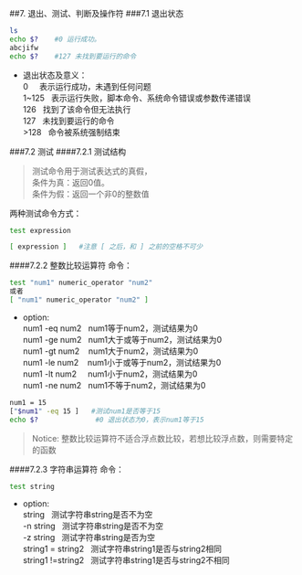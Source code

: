 ##7. 退出、测试、判断及操作符
###7.1 退出状态
```bash
ls    
echo $?    #0 运行成功。
abcjifw  
echo $?    #127 未找到要运行的命令
```
* 退出状态及意义：   
0 &nbsp;&nbsp;&nbsp;&nbsp;表示运行成功，未遇到任何问题   
1~125 &nbsp;&nbsp;表示运行失败，脚本命令、系统命令错误或参数传递错误   
126 &nbsp;&nbsp;找到了该命令但无法执行   
127 &nbsp;&nbsp;未找到要运行的命令   
\>128 &nbsp;&nbsp;命令被系统强制结束

###7.2 测试
####7.2.1 测试结构
>测试命令用于测试表达式的真假，   
条件为真：返回0值。   
条件为假：返回一个非0的整数值   
   
两种测试命令方式：
```bash
test expression
```
```bash
[ expression ]   #注意 [ 之后，和 ] 之前的空格不可少
```
####7.2.2 整数比较运算符
命令：
```bash
test "num1" numeric_operator "num2"
或者
[ "num1" numeric_operator "num2" ]
```
* option:   
num1 -eq num2 &nbsp;&nbsp;num1等于num2，测试结果为0   
num1 -ge num2 &nbsp;&nbsp;num1大于或等于num2，测试结果为0   
num1 -gt num2 &nbsp;&nbsp;&nbsp;num1大于num2，测试结果为0   
num1 -le num2 &nbsp;&nbsp;&nbsp;num1小于或等于num2，测试结果为0   
num1 -lt num2 &nbsp;&nbsp;&nbsp;&nbsp;num1小于num2，测试结果为0   
num1 -ne num2 &nbsp;&nbsp;num1不等于num2，测试结果为0   
```bash
num1 = 15
["$num1" -eq 15 ]   #测试num1是否等于15
echo $?              #0 退出状态为0，表示num1等于15
```
>Notice: 整数比较运算符不适合浮点数比较，若想比较浮点数，则需要特定的函数

####7.2.3 字符串运算符
命令：
```bash
test string
```
* option:   
string  &nbsp;&nbsp;测试字符串string是否不为空   
-n string &nbsp;&nbsp;测试字符串string是否不为空   
-z string &nbsp;&nbsp;测试字符串string是否为空   
string1 = string2 &nbsp;&nbsp;测试字符串string1是否与string2相同   
string1 !=string2 &nbsp;&nbsp;测试字符串string1是否与string2不相同
